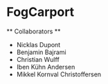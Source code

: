 # FogCarport

** Collaborators **
- Nicklas Dupont
- Benjamin Bajrami
- Christian Wulff
- Iben Kühn Andersen
- Mikkel Kornval Christoffersen

